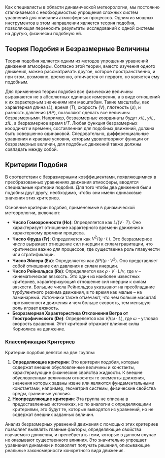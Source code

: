 Как специалисты в области динамической метеорологии, мы постоянно сталкиваемся с необходимостью упрощения сложных систем уравнений для описания атмосферных процессов. Одним из мощных инструментов в этом направлении является теория подобия, позволяющая переносить результаты исследований с одной системы на другую, физически подобную ей.

## Теория Подобия и Безразмерные Величины

Теория подобия является одним из методов упрощения уравнений движения атмосферы. Согласно этой теории, вместо изучения одного движения, можно рассматривать другое, которое пространственно, и при этом, возможно, временно, отличается от первого, но является ему подобным.

Для применения теории подобия все физические величины выражаются не в абсолютных единицах измерения, а в виде отношений к их характерным значениям или масштабам. Такие масштабы, как характерная длина ($L$), время ($T$), скорость ($V$), плотность ($\rho$), и разность давления ($\Delta P$), позволяют сделать все величины безразмерными. Например, безразмерные координаты будут $x/L$, $y/L$, $z/L$, а безразмерное время $t/T$. Любая функция безразмерных координат и времени, составленная для подобных движений, должна быть совершенно одинаковой. Следовательно, дифференциальные уравнения и краевые условия, которым удовлетворяют функции от безразмерных величин, для подобных движений также должны совпадать между собой.

## Критерии Подобия

В соответствии с безразмерными коэффициентами, появляющимися в преобразованных уравнениях движения атмосферы, вводятся специальные критерии подобия. Для того чтобы два движения были подобны друг другу, необходимо, чтобы они имели одинаковые значения этих критериев.

Основные критерии подобия, применяемые в динамической метеорологии, включают:

* **Число Гомохронности (Ho)**: Определяется как $L / (V \cdot T)$. Оно характеризует отношение характерного времени движения к характерному времени процесса.
* **Число Фруда (Fr)**: Определяется как $V^2 / (g \cdot L)$. Это безразмерное число выражает отношение сил инерции к силам гравитации, что критически важно для процессов, где существенна роль плавучести или стратификации.
* **Число Эйлера (Eu)**: Определяется как $\Delta P / (\rho \cdot V^2)$. Оно представляет собой отношение сил давления к силам инерции.
* **Число Рейнольдса (Re)**: Определяется как $\rho \cdot V \cdot L / \nu$, где $\nu$ – кинематическая вязкость. Это один из наиболее известных критериев, характеризующий отношение сил инерции к силам вязкости. Большие числа Рейнольдса указывают на преобладание турбулентного режима движения, в то время как малые – на ламинарный. Источники также отмечают, что чем больше масштаб протяженности движения и чем больше скорость, тем меньшую роль играет вязкость.
* **Безразмерная Характеристика Отклонения Ветра от Геострофического (De)**: Определяется как $V / (\omega \cdot L)$, где $\omega$ – угловая скорость вращения. Этот критерий отражает влияние силы Кориолиса на движение.

### Классификация Критериев

Критерии подобия делятся на две группы:

1. **Определяющие критерии**: Это критерии подобия, которые содержат внешне обусловленные величины и константы, характеризующие физические свойства жидкости. К внешне обусловленным величинам относятся те элементы движения, значения которых заданы извне или являются фундаментальными константами, например, геометрия системы, физические свойства среды, граничные условия.
2. **Неопределяющие критерии**: Эта группа не описана в предоставленных источниках, но по аналогии с определяющими критериями, это будут те, которые выводятся из уравнений, но не содержат внешних заданных величин.

Анализ безразмерных уравнений движения с помощью этих критериев позволяет выявлять главные факторы, определяющие свойства изучаемого движения, и пренебрегать теми, которые в данном случае не оказывают существенного влияния. Это значительно упрощает уравнения динамики и позволяет получать решения, описывающие реальные закономерности конкретного вида движения.
